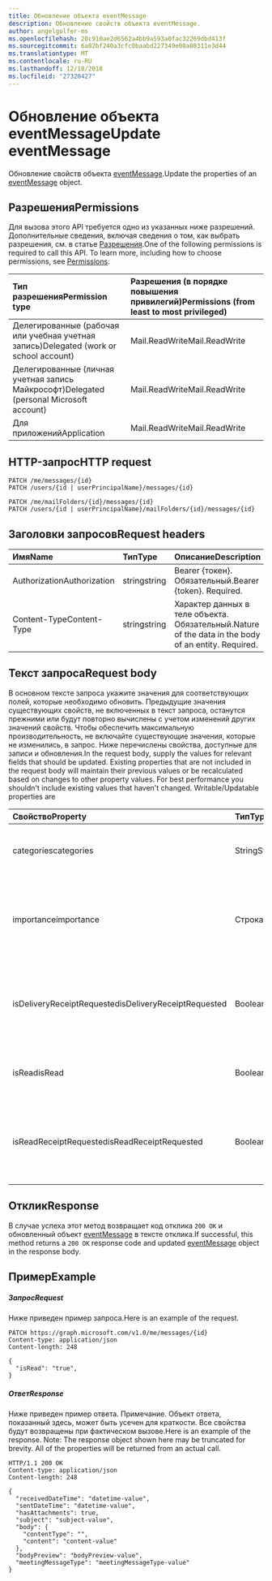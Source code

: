 ```yaml
---
title: Обновление объекта eventMessage
description: Обновление свойств объекта eventMessage.
author: angelgolfer-ms
ms.openlocfilehash: 20c910ae2d6562a4bb9a593a0fac32269dbd413f
ms.sourcegitcommit: 6a82bf240a3cfc0baabd227349e08a08311e3d44
ms.translationtype: MT
ms.contentlocale: ru-RU
ms.lasthandoff: 12/18/2018
ms.locfileid: "27320427"
---
```

# <a name="update-eventmessage"></a><span data-ttu-id="5542d-103">Обновление объекта eventMessage</span><span class="sxs-lookup"><span data-stu-id="5542d-103">Update eventMessage</span></span>

<span data-ttu-id="5542d-104">Обновление свойств объекта [eventMessage](../resources/eventmessage.md).</span><span class="sxs-lookup"><span data-stu-id="5542d-104">Update the properties of an [eventMessage](../resources/eventmessage.md) object.</span></span>
## <a name="permissions"></a><span data-ttu-id="5542d-105">Разрешения</span><span class="sxs-lookup"><span data-stu-id="5542d-105">Permissions</span></span>
<span data-ttu-id="5542d-p101">Для вызова этого API требуется одно из указанных ниже разрешений. Дополнительные сведения, включая сведения о том, как выбрать разрешения, см. в статье [Разрешения](/graph/permissions-reference).</span><span class="sxs-lookup"><span data-stu-id="5542d-p101">One of the following permissions is required to call this API. To learn more, including how to choose permissions, see [Permissions](/graph/permissions-reference).</span></span>

|<span data-ttu-id="5542d-108">Тип разрешения</span><span class="sxs-lookup"><span data-stu-id="5542d-108">Permission type</span></span>      | <span data-ttu-id="5542d-109">Разрешения (в порядке повышения привилегий)</span><span class="sxs-lookup"><span data-stu-id="5542d-109">Permissions (from least to most privileged)</span></span>              |
|:--------------------|:---------------------------------------------------------|
|<span data-ttu-id="5542d-110">Делегированные (рабочая или учебная учетная запись)</span><span class="sxs-lookup"><span data-stu-id="5542d-110">Delegated (work or school account)</span></span> | <span data-ttu-id="5542d-111">Mail.ReadWrite</span><span class="sxs-lookup"><span data-stu-id="5542d-111">Mail.ReadWrite</span></span>    |
|<span data-ttu-id="5542d-112">Делегированные (личная учетная запись Майкрософт)</span><span class="sxs-lookup"><span data-stu-id="5542d-112">Delegated (personal Microsoft account)</span></span> | <span data-ttu-id="5542d-113">Mail.ReadWrite</span><span class="sxs-lookup"><span data-stu-id="5542d-113">Mail.ReadWrite</span></span>    |
|<span data-ttu-id="5542d-114">Для приложений</span><span class="sxs-lookup"><span data-stu-id="5542d-114">Application</span></span> | <span data-ttu-id="5542d-115">Mail.ReadWrite</span><span class="sxs-lookup"><span data-stu-id="5542d-115">Mail.ReadWrite</span></span> |

## <a name="http-request"></a><span data-ttu-id="5542d-116">HTTP-запрос</span><span class="sxs-lookup"><span data-stu-id="5542d-116">HTTP request</span></span>
<!-- { "blockType": "ignored" } -->
```http
PATCH /me/messages/{id}
PATCH /users/{id | userPrincipalName}/messages/{id}

PATCH /me/mailFolders/{id}/messages/{id}
PATCH /users/{id | userPrincipalName}/mailFolders/{id}/messages/{id}
```
## <a name="request-headers"></a><span data-ttu-id="5542d-117">Заголовки запросов</span><span class="sxs-lookup"><span data-stu-id="5542d-117">Request headers</span></span>
| <span data-ttu-id="5542d-118">Имя</span><span class="sxs-lookup"><span data-stu-id="5542d-118">Name</span></span>       | <span data-ttu-id="5542d-119">Тип</span><span class="sxs-lookup"><span data-stu-id="5542d-119">Type</span></span> | <span data-ttu-id="5542d-120">Описание</span><span class="sxs-lookup"><span data-stu-id="5542d-120">Description</span></span>|
|:-----------|:------|:----------|
| <span data-ttu-id="5542d-121">Authorization</span><span class="sxs-lookup"><span data-stu-id="5542d-121">Authorization</span></span>  | <span data-ttu-id="5542d-122">string</span><span class="sxs-lookup"><span data-stu-id="5542d-122">string</span></span>  | <span data-ttu-id="5542d-p102">Bearer {токен}. Обязательный.</span><span class="sxs-lookup"><span data-stu-id="5542d-p102">Bearer {token}. Required.</span></span> |
| <span data-ttu-id="5542d-125">Content-Type</span><span class="sxs-lookup"><span data-stu-id="5542d-125">Content-Type</span></span> | <span data-ttu-id="5542d-126">string</span><span class="sxs-lookup"><span data-stu-id="5542d-126">string</span></span>  | <span data-ttu-id="5542d-p103">Характер данных в теле объекта. Обязательный.</span><span class="sxs-lookup"><span data-stu-id="5542d-p103">Nature of the data in the body of an entity. Required.</span></span> |
## <a name="request-body"></a><span data-ttu-id="5542d-129">Текст запроса</span><span class="sxs-lookup"><span data-stu-id="5542d-129">Request body</span></span>
<span data-ttu-id="5542d-p104">В основном тексте запроса укажите значения для соответствующих полей, которые необходимо обновить. Предыдущие значения существующих свойств, не включенных в текст запроса, останутся прежними или будут повторно вычислены с учетом изменений других значений свойств. Чтобы обеспечить максимальную производительность, не включайте существующие значения, которые не изменились, в запрос. Ниже перечислены свойства, доступные для записи и обновления.</span><span class="sxs-lookup"><span data-stu-id="5542d-p104">In the request body, supply the values for relevant fields that should be updated. Existing properties that are not included in the request body will maintain their previous values or be recalculated based on changes to other property values. For best performance you shouldn't include existing values that haven't changed. Writable/Updatable properties are</span></span>

| <span data-ttu-id="5542d-134">Свойство</span><span class="sxs-lookup"><span data-stu-id="5542d-134">Property</span></span>     | <span data-ttu-id="5542d-135">Тип</span><span class="sxs-lookup"><span data-stu-id="5542d-135">Type</span></span>   |<span data-ttu-id="5542d-136">Описание</span><span class="sxs-lookup"><span data-stu-id="5542d-136">Description</span></span>|
|:---------------|:--------|:----------|
|<span data-ttu-id="5542d-137">categories</span><span class="sxs-lookup"><span data-stu-id="5542d-137">categories</span></span>|<span data-ttu-id="5542d-138">String</span><span class="sxs-lookup"><span data-stu-id="5542d-138">String</span></span>|<span data-ttu-id="5542d-139">Категории, связанные с сообщением.</span><span class="sxs-lookup"><span data-stu-id="5542d-139">The categories associated with the message.</span></span>|
|<span data-ttu-id="5542d-140">importance</span><span class="sxs-lookup"><span data-stu-id="5542d-140">importance</span></span>|<span data-ttu-id="5542d-141">Строка</span><span class="sxs-lookup"><span data-stu-id="5542d-141">String</span></span>|<span data-ttu-id="5542d-142">Важность сообщения.</span><span class="sxs-lookup"><span data-stu-id="5542d-142">The importance of the message.</span></span> <span data-ttu-id="5542d-143">Возможные значения: `Low`, `Normal`, `High`.</span><span class="sxs-lookup"><span data-stu-id="5542d-143">The possible values are: `Low`, `Normal`, `High`.</span></span>|
|<span data-ttu-id="5542d-144">isDeliveryReceiptRequested</span><span class="sxs-lookup"><span data-stu-id="5542d-144">isDeliveryReceiptRequested</span></span>|<span data-ttu-id="5542d-145">Boolean</span><span class="sxs-lookup"><span data-stu-id="5542d-145">Boolean</span></span>|<span data-ttu-id="5542d-146">Указывает, запрашивается ли уведомление о прочтении сообщения.</span><span class="sxs-lookup"><span data-stu-id="5542d-146">Indicates whether a read receipt is requested for the message.</span></span>|
|<span data-ttu-id="5542d-147">isRead</span><span class="sxs-lookup"><span data-stu-id="5542d-147">isRead</span></span>|<span data-ttu-id="5542d-148">Boolean</span><span class="sxs-lookup"><span data-stu-id="5542d-148">Boolean</span></span>|<span data-ttu-id="5542d-149">Указывает, прочитано ли сообщение.</span><span class="sxs-lookup"><span data-stu-id="5542d-149">Indicates whether the message has been read.</span></span>|
|<span data-ttu-id="5542d-150">isReadReceiptRequested</span><span class="sxs-lookup"><span data-stu-id="5542d-150">isReadReceiptRequested</span></span>|<span data-ttu-id="5542d-151">Boolean</span><span class="sxs-lookup"><span data-stu-id="5542d-151">Boolean</span></span>|<span data-ttu-id="5542d-152">Указывает, запрашивается ли уведомление о прочтении сообщения.</span><span class="sxs-lookup"><span data-stu-id="5542d-152">Indicates whether a read receipt is requested for the message.</span></span>|

## <a name="response"></a><span data-ttu-id="5542d-153">Отклик</span><span class="sxs-lookup"><span data-stu-id="5542d-153">Response</span></span>

<span data-ttu-id="5542d-154">В случае успеха этот метод возвращает код отклика `200 OK` и обновленный объект [eventMessage](../resources/eventmessage.md) в тексте отклика.</span><span class="sxs-lookup"><span data-stu-id="5542d-154">If successful, this method returns a `200 OK` response code and updated [eventMessage](../resources/eventmessage.md) object in the response body.</span></span>
## <a name="example"></a><span data-ttu-id="5542d-155">Пример</span><span class="sxs-lookup"><span data-stu-id="5542d-155">Example</span></span>
##### <a name="request"></a><span data-ttu-id="5542d-156">Запрос</span><span class="sxs-lookup"><span data-stu-id="5542d-156">Request</span></span>
<span data-ttu-id="5542d-157">Ниже приведен пример запроса.</span><span class="sxs-lookup"><span data-stu-id="5542d-157">Here is an example of the request.</span></span>
<!-- {
  "blockType": "request",
  "name": "update_eventmessage"
}-->
```http
PATCH https://graph.microsoft.com/v1.0/me/messages/{id}
Content-type: application/json
Content-length: 248

{
  "isRead": "true",
}
```
##### <a name="response"></a><span data-ttu-id="5542d-158">Ответ</span><span class="sxs-lookup"><span data-stu-id="5542d-158">Response</span></span>
<span data-ttu-id="5542d-p106">Ниже приведен пример ответа. Примечание. Объект ответа, показанный здесь, может быть усечен для краткости. Все свойства будут возвращены при фактическом вызове.</span><span class="sxs-lookup"><span data-stu-id="5542d-p106">Here is an example of the response. Note: The response object shown here may be truncated for brevity. All of the properties will be returned from an actual call.</span></span>
<!-- {
  "blockType": "response",
  "truncated": true,
  "@odata.type": "microsoft.graph.eventMessage"
} -->
```http
HTTP/1.1 200 OK
Content-type: application/json
Content-length: 248

{
  "receivedDateTime": "datetime-value",
  "sentDateTime": "datetime-value",
  "hasAttachments": true,
  "subject": "subject-value",
  "body": {
    "contentType": "",
    "content": "content-value"
  },
  "bodyPreview": "bodyPreview-value",
  "meetingMessageType": "meetingMessageType-value"
}
```

<!-- uuid: 8fcb5dbc-d5aa-4681-8e31-b001d5168d79
2015-10-25 14:57:30 UTC -->
<!-- {
  "type": "#page.annotation",
  "description": "Update eventmessage",
  "keywords": "",
  "section": "documentation",
  "tocPath": ""
}-->
